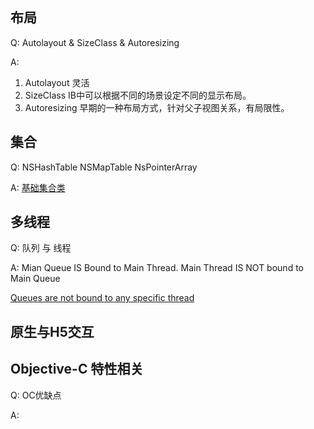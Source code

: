 ## 布局

Q: Autolayout & SizeClass & Autoresizing

A: 

1. Autolayout 灵活 
2. SizeClass IB中可以根据不同的场景设定不同的显示布局。
3. Autoresizing 早期的一种布局方式，针对父子视图关系，有局限性。

## 集合

Q: NSHashTable NSMapTable NsPointerArray

A: [基础集合类](<https://objccn.io/issue-7-1/>)

## 多线程

Q: 队列 与 线程

A: Mian Queue IS Bound to Main Thread. Main Thread IS NOT bound to Main Queue

[Queues are not bound to any specific thread](<https://blog.krzyzanowskim.com/2016/06/03/queues-are-not-bound-to-any-specific-thread/>)



## 原生与H5交互

## Objective-C 特性相关

Q: OC优缺点

A: 